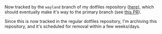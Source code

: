 Now tracked by the `wayland` branch of my dotfiles repository ([here](https://github.com/itsdrike/dotfiles/tree/wayland)),
which should eventually make it's way to the primary branch (see [this PR](https://github.com/ItsDrike/dotfiles/pull/4)).

Since this is now tracked in the regular dotfiles repository, I'm archiving this repository, and it's scheduled for removal within a few weeks/days.
